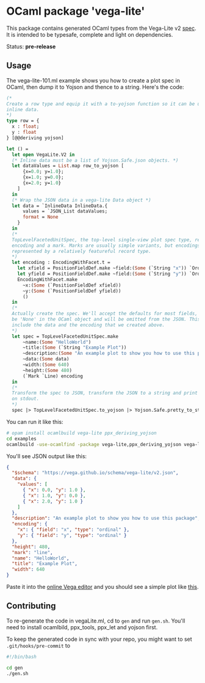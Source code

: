 # OCaml package 'vega-lite'

This package contains generated OCaml types from the Vega-Lite v2
[spec](https://vega.github.io/schema/vega-lite/v2.json). It is intended to be
typesafe, complete and light on dependencies.

Status: **pre-release**

## Usage

The vega-lite-101.ml example shows you how to create a plot spec in OCaml, then
dump it to Yojson and thence to a string. Here's the code:

```ocaml
(*
Create a row type and equip it with a to-yojson function so it can be used as
inline data.
*)
type row = {
  x : float;
  y : float
} [@@deriving yojson]

let () =
  let open VegaLite.V2 in
  (* Inline data must be a list of Yojson.Safe.json objects. *)
  let dataValues = List.map row_to_yojson [
      {x=0.0; y=1.0};
      {x=1.0; y=0.0};
      {x=2.0; y=1.0}
    ]
  in
  (* Wrap the JSON data in a vega-lite Data object *)
  let data = `InlineData InlineData.{
      values = `JSON_List dataValues;
      format = None
    }
  in
  (*
  TopLevelFacetedUnitSpec, the top-level single-view plot spec type, requires an
  encoding and a mark. Marks are usually simple variants, but encodings are
  represented by a relatively featureful record type.
  *)
  let encoding : EncodingWithFacet.t =
    let xfield = PositionFieldDef.make ~field:(Some (`String "x")) `Ordinal in
    let yfield = PositionFieldDef.make ~field:(Some (`String "y")) `Ordinal in
    EncodingWithFacet.make
      ~x:(Some (`PositionFieldDef xfield))
      ~y:(Some (`PositionFieldDef yfield))
      ()
  in
  (*
  Actually create the spec. We'll accept the defaults for most fields, so they'll
  be 'None' in the OCaml object and will be omitted from the JSON. This spec will
  include the data and the encoding that we created above.
  *)
  let spec = TopLevelFacetedUnitSpec.make
      ~name:(Some "HelloWorld")
      ~title:(Some (`String "Example Plot"))
      ~description:(Some "An example plot to show you how to use this package")
      ~data:(Some data)
      ~width:(Some 640)
      ~height:(Some 480)
      (`Mark `Line) encoding
  in
  (*
  Transform the spec to JSON, transform the JSON to a string and print the string
  on stdout.
  *)
  spec |> TopLevelFacetedUnitSpec.to_yojson |> Yojson.Safe.pretty_to_string |> print_endline
```


You can run it like this:

```bash
# opam install ocamlbuild vega-lite ppx_deriving_yojson
cd examples
ocamlbuild -use-ocamlfind -package vega-lite,ppx_deriving_yojson vega-lite-101.byte --
```

You'll see JSON output like this:

```json
{
  "$schema": "https://vega.github.io/schema/vega-lite/v2.json",
  "data": {
    "values": [
      { "x": 0.0, "y": 1.0 },
      { "x": 1.0, "y": 0.0 },
      { "x": 2.0, "y": 1.0 }
    ]
  },
  "description": "An example plot to show you how to use this package",
  "encoding": {
    "x": { "field": "x", "type": "ordinal" },
    "y": { "field": "y", "type": "ordinal" }
  },
  "height": 480,
  "mark": "line",
  "name": "HelloWorld",
  "title": "Example Plot",
  "width": 640
}
```

Paste it into the [online Vega editor](https://vega.github.io/editor/#/) and you should
see a simple plot like [this](https://vega.github.io/editor/#/gist/vega-lite/apatil/aeb0a6fdc792aa87ea20c16dcd32f13e).

## Contributing

To re-generate the code in vegaLite.ml, cd to `gen` and run `gen.sh`. You'll need
to install ocamlbild, ppx_tools, ppx_let and yojson first.

To keep the generated code in sync with your repo, you might want to set
`.git/hooks/pre-commit` to

```bash
#!/bin/bash

cd gen
./gen.sh
```

